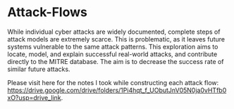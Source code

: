 # Attack-Flows

While individual cyber attacks are widely documented, complete steps of attack models are extremely scarce. This is problematic, as it leaves future systems vulnerable to the same attack patterns. This exploration aims to locate, model, and explain successful real-world attacks, and contribute directly to the MITRE database. The aim is to decrease the success rate of similar future attacks.

Please visit here for the notes I took while constructing each attack flow: https://drive.google.com/drive/folders/1Pi4hqt_f_UObutJnV05N0ja0vHTfb0xO?usp=drive_link.
